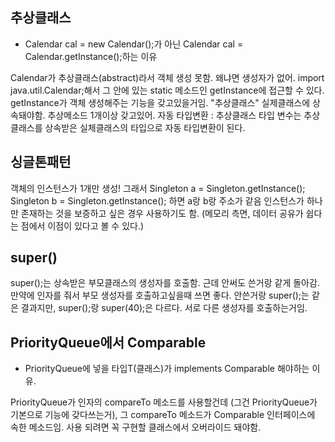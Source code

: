 ## 추상클래스 
- Calendar cal = new Calendar();가 아닌 Calendar cal = Calendar.getInstance();하는 이유 

Calendar가 추상클래스(abstract)라서 객체 생성 못함. 왜냐면 생성자가 없어.
import java.util.Calendar;해서 그 안에 있는 static 메소드인 getInstance에 접근할 수 있다. getInstance가 객체 생성해주는 기능을 갖고있을거임.
"추상클래스"
실제클래스에 상속돼야함. 추상메소드 1개이상 갖고있어.
자동 타입변환 : 추상클래스 타입 변수는 추상클래스를 상속받은 실체클래스의 타입으로 자동 타입변환이 된다.

## 싱글톤패턴
객체의 인스턴스가 1개만 생성!
그래서 Singleton a = Singleton.getInstance();
Singleton b = Singleton.getInstance(); 하면 a랑 b랑 주소가 같음
인스턴스가 하나만 존재하는 것을 보증하고 싶은 경우 사용하기도 함. (메모리 측면, 데이터 공유가 쉽다는 점에서 이점이 있다고 볼 수 있다.)

## super()
super();는 상속받은 부모클래스의 생성자를 호출함. 근데 안써도 쓴거랑 같게 돌아감. 만약에 인자를 줘서 부모 생성자를 호출하고싶을때 쓰면 좋다.
안쓴거랑 super();는 같은 결과지만, super();랑 super(40);은 다르다. 서로 다른 생성자를 호출하는거임.

## PriorityQueue에서 Comparable
- PriorityQueue<T>에 넣을 타입T(클래스)가 implements Comparable 해야하는 이유.

PriorityQueue가 인자의 compareTo 메소드를 사용할건데 (그건 PriorityQueue가 기본으로 기능에 갖다쓰는거), 그 compareTo 메소드가 Comparable 인터페이스에 속한 메소드임. 사용 되려면 꼭 구현할 클래스에서 오버라이드 돼야함.

